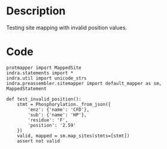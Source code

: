 # Description
Testing site mapping with invalid position values.

# Code
```
protmapper import MappedSite
indra.statements import *
indra.util import unicode_strs
indra.preassembler.sitemapper import default_mapper as sm, MappedStatement

def test_invalid_position():
    stmt = Phosphorylation._from_json({
        'enz': {'name': 'CFD'},
        'sub': {'name': 'HP'},
        'residue': 'F',
        'position': '2.59'
    })
    valid, mapped = sm.map_sites(stmts=[stmt])
    assert not valid

```
